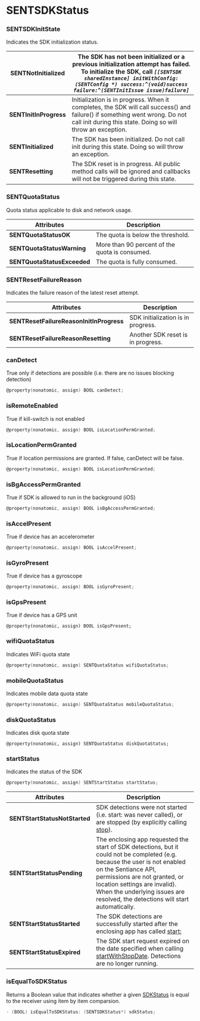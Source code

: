 # SENTSDKStatus

### SENTSDKInitState

Indicates the SDK initialization status.

| **SENTNotInitialized** | The SDK has not been initialized or a previous initialization attempt has failed. To initialize the SDK, call _`[[SENTSDK sharedInstance] initWithConfig:(SENTConfig *) success:^(void)success failure:^(SENTInitIssue issue)failure]`_ |
| ---------------------- | --------------------------------------------------------------------------------------------------------------------------------------------------------------------------------------------------------------------------------------- |
| **SENTInitInProgress** | Initialization is in progress. When it completes, the SDK will call success() and failure() if something went wrong. Do not call init during this state. Doing so will throw an exception.                                              |
| **SENTInitialized**    | The SDK has been initialized. Do not call init during this state. Doing so will throw an exception.                                                                                                                                     |
| **SENTResetting**      | The SDK reset is in progress. All public method calls will be ignored and callbacks will not be triggered during this state.                                                                                                            |

### SENTQuotaStatus

Quota status applicable to disk and network usage.

| Attributes                  | Description                                    |
| --------------------------- | ---------------------------------------------- |
| **SENTQuotaStatusOK**       | The quota is below the threshold.              |
| **SENTQuotaStatusWarning**  | More than 90 percent of the quota is consumed. |
| **SENTQuotaStatusExceeded** | The quota is fully consumed.                   |

### SENTResetFailureReason

Indicates the failure reason of the latest reset attempt.

| Attributes                               | Description                        |
| ---------------------------------------- | ---------------------------------- |
| **SENTResetFailureReasonInitInProgress** | SDK initialization is in progress. |
| **SENTResetFailureReasonResetting**      | Another SDK reset is in progress.  |

### canDetect

True only if detections are possible (i.e. there are no issues blocking detection)

```objectivec
@property(nonatomic, assign) BOOL canDetect;
```

### isRemoteEnabled

True if kill-switch is not enabled

```objectivec
@property(nonatomic, assign) BOOL isLocationPermGranted;
```

### isLocationPermGranted

True if location permissions are granted. If false, canDetect will be false.

```objectivec
@property(nonatomic, assign) BOOL isLocationPermGranted;
```

### isBgAccessPermGranted

True if SDK is allowed to run in the background (iOS)

```objectivec
@property(nonatomic, assign) BOOL isBgAccessPermGranted;
```

### isAccelPresent

True if device has an accelerometer

```objectivec
@property(nonatomic, assign) BOOL isAccelPresent;
```

### isGyroPresent

True if device has a gyroscope

```objectivec
@property(nonatomic, assign) BOOL isGyroPresent;
```

### isGpsPresent

True if device has a GPS unit

```
@property(nonatomic, assign) BOOL isGpsPresent;
```

### wifiQuotaStatus

Indicates WiFi quota state

```objectivec
@property(nonatomic, assign) SENTQuotaStatus wifiQuotaStatus;
```

### mobileQuotaStatus

Indicates mobile data quota state

```objectivec
@property(nonatomic, assign) SENTQuotaStatus mobileQuotaStatus;
```

### diskQuotaStatus

Indicates disk quota state

```
@property(nonatomic, assign) SENTQuotaStatus diskQuotaStatus;
```

### startStatus

Indicates the status of the SDK

```objectivec
@property(nonatomic, assign) SENTStartStatus startStatus;
```

| Attributes                    | Description                                                                                                                                                                                                                                                                                          |
| ----------------------------- | ---------------------------------------------------------------------------------------------------------------------------------------------------------------------------------------------------------------------------------------------------------------------------------------------------- |
| **SENTStartStatusNotStarted** | SDK detections were not started (i.e. start: was never called), or are stopped (by explicitly calling [stop](./#stop)).                                                                                                                                                                              |
| **SENTStartStatusPending**    | The enclosing app requested the start of SDK detections, but it could not be completed (e.g. because the user is not enabled on the Sentiance API, permissions are not granted, or location settings are invalid). When the underlying issues are resolved, the detections will start automatically. |
| **SENTStartStatusStarted**    | The SDK detections are successfully started after the enclosing app has called [start:](./#start)                                                                                                                                                                                                    |
| **SENTStartStatusExpired**    | The SDK start request expired on the date specified when calling [startWithStopDate](./#startwithstopdate). Detections are no longer running.                                                                                                                                                        |

### isEqualToSDKStatus

Returns a Boolean value that indicates whether a given [SDKStatus](sentsdkstatus.md) is equal to the receiver using item by item comparsion.

```objectivec
- (BOOL) isEqualToSDKStatus: (SENTSDKStatus*) sdkStatus;
```

